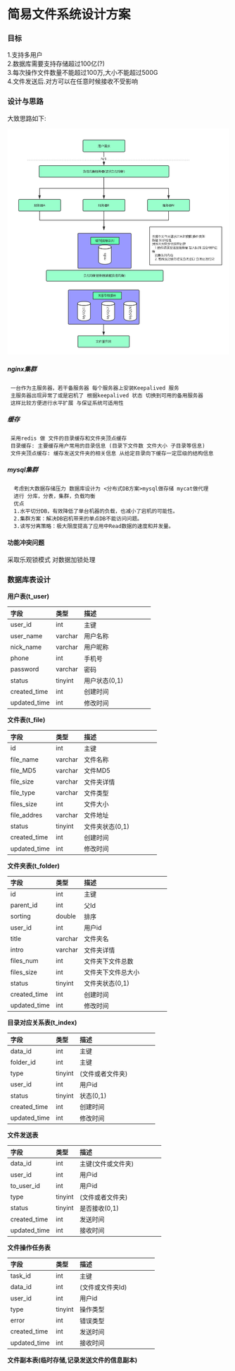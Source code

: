 # 简易文件系统设计方案

### 目标

1.支持多用户  
2.数据库需要支持存储超过100亿\(?\)  
3.每次操作文件数量不能超过100万,大小不能超过500G  
4.文件发送后.对方可以在任意时候接收不受影响

### 设计与思路

大致思路如下:

  ![](/assets/系统架构.png)

##### nginx集群

```
 一台作为主服务器，若干备服务器 每个服务器上安装Keepalived 服务 
 主服务器出现异常了或是宕机了 根据keepalived 状态 切换到可用的备用服务器
 这样比较方便进行水平扩展 与保证系统可适用性
```

##### 缓存

```
 采用redis 做 文件的目录缓存和文件夹顶点缓存 
 目录缓存: 主要缓存用户常用的目录信息 (目录下文件数 文件大小 子目录等信息)
 文件夹顶点缓存: 缓存发送文件夹的相关信息 从给定目录向下缓存一定层级的结构信息
```

##### mysql集群

```
  考虑到大数据存储压力 数据库设计为 <分布式DB方案>mysql做存储 mycat做代理
  进行 分库，分表，集群，负载均衡
  优点
  1.水平切分DB，有效降低了单台机器的负载，也减小了宕机的可能性。
  2.集群方案：解决DB宕机带来的单点DB不能访问问题。
  3.读写分离策略：极大限度提高了应用中Read数据的速度和并发量。
```

#### 功能冲突问题

采取乐观锁模式 对数据加锁处理

### 数据库表设计

**用户表\(t\_user\)**

| 字段 | 类型 | 描述 |  |  |  |  |
| :--- | :--- | :--- | :--- | :--- | :--- | :--- |
| user\_id | int | 主键 |  |  |  |  |
| user\_name | varchar | 用户名称 |  |  |  |  |
| nick\_name | varchar | 用户昵称 |  |  |  |  |
| phone | int | 手机号 |  |  |  |  |
| password | varchar | 密码 |  |  |  |  |
| status | tinyint | 用户状态\(0,1\) |  |  |  |  |
| created\_time | int | 创建时间 |  |  |  |  |
| updated\_time | int | 修改时间 |  |  |  |  |

**文件表\(t\_file\)**

| 字段 | 类型 | 描述 |  |  |  |  |
| :--- | :--- | :--- | :--- | :--- | :--- | :--- |
| id | int | 主键 |  |  |  |  |
| file\_name | varchar | 文件名称 |  |  |  |  |
| file\_MD5 | varchar | 文件MD5 |  |  |  |  |
| file\_size | varchar | 文件夹详情 |  |  |  |  |
| file\_type | varchar | 文件类型 |  |  |  |  |
| files\_size | int | 文件大小 |  |  |  |  |
| file\_addres | varchar | 文件地址 |  |  |  |  |
| status | tinyint | 文件夹状态\(0,1\) |  |  |  |  |
| created\_time | int | 创建时间 |  |  |  |  |
| updated\_time | int | 修改时间 |  |  |  |  |

**文件夹表\(t\_folder\)**

| 字段 | 类型 | 描述 |  |  |  |  |
| :--- | :--- | :--- | :--- | :--- | :--- | :--- |
| id | int | 主键 |  |  |  |  |
| parent\_id | int | 父Id |  |  |  |  |
| sorting | double | 排序 |  |  |  |  |
| user\_id | int | 用户id |  |  |  |  |
| title | varchar | 文件夹名 |  |  |  |  |
| intro | varchar | 文件夹详情 |  |  |  |  |
| files\_num | int | 文件夹下文件总数 |  |  |  |  |
| files\_size | int | 文件夹下文件总大小 |  |  |  |  |
| status | tinyint | 文件夹状态\(0,1\) |  |  |  |  |
| created\_time | int | 创建时间 |  |  |  |  |
| updated\_time | int | 修改时间 |  |  |  |  |

**目录对应关系表\(t\_index\)**

| 字段 | 类型 | 描述 |  |  |  |  |
| :--- | :--- | :--- | :--- | :--- | :--- | :--- |
| data\_id | int | 主键 |  |  |  |  |
| folder\_id | int | 主键 |  |  |  |  |
| type | tinyint | \(文件或者文件夹\) |  |  |  |  |
| user\_id | int | 用户id |  |  |  |  |
| status | tinyint | 状态\(0,1\) |  |  |  |  |
| created\_time | int | 创建时间 |  |  |  |  |
| updated\_time | int | 修改时间 |  |  |  |  |

**文件发送表**

| 字段 | 类型 | 描述 |  |  |  |  |
| :--- | :--- | :--- | :--- | :--- | :--- | :--- |
| data\_id | int | 主键\(文件或文件夹\) |  |  |  |  |
| user\_id | int | 用户id |  |  |  |  |
| to_user\_id | int | 用户id |  |  |  |  |
| type | tinyint | \(文件或者文件夹\) |  |  |  |  |
| status | tinyint | 是否接收\(0,1\) |  |  |  |  |
| created\_time | int | 发送时间 |  |  |  |  |
| updated\_time | int | 接收时间 |  |  |  |  |

**文件操作任务表**

| 字段 | 类型 | 描述 |  |  |  |  |
| :--- | :--- | :--- | :--- | :--- | :--- | :--- |
| task\_id | int | 主键 |  |  |  |  |
| data\_id | int | \(文件或文件夹Id\) |  |  |  |  |
| user\_id | int | 用户id  |  |  |  |  |
| type | tinyint | 操作类型 |  |  |  |  |
| error | int | 错误类型 |  |  |  |  |
| created\_time | int | 发送时间 |  |  |  |  |
| updated\_time | int | 接收时间 |  |  |  |  |


**文件副本表\(临时存储,记录发送文件的信息副本\)**

